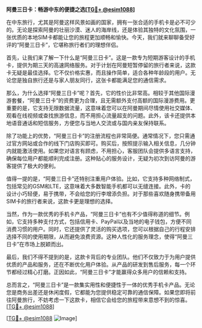 **阿曼三日卡：畅游中东的便捷之选[[TG💪+ @esim1088](https://t.me/s/esim1088)]**

在中东旅行，尤其是阿曼这样风景如画的国家，拥有一张合适的手机卡是必不可少的。无论是探索阿曼的壮丽沙漠、迷人的海岸线，还是体验其独特的文化氛围，一张优质的本地SIM卡都能让您的旅程更加顺畅和愉快。今天，我们就来聊聊备受好评的“阿曼三日卡”，它堪称旅行者们的理想伴侣。

首先，让我们来了解一下什么是“阿曼三日卡”。这是一款专为短期游客设计的手机卡，提供为期三天的高速网络服务。对于计划在阿曼短暂停留的旅行者来说，这款卡无疑是最佳选择。它不仅价格实惠，而且操作简单，适合各种年龄段的用户。无论您是独自旅行还是与家人朋友同行，这张卡都能满足您的通信需求。

那么，为什么选择“阿曼三日卡”呢？首先，它的性价比非常高。相较于其他国际漫游套餐，“阿曼三日卡”的资费更为合理，且无需额外支付高额的国际漫游费用。更重要的是，它支持无限数据流量，这意味着您可以在阿曼期间尽情使用社交媒体、观看在线视频或查找旅游信息，而不用担心流量超支的问题。此外，该卡还提供本地语音通话和短信服务，方便您与当地人交流或与国内亲友保持联系。

除了功能上的优势，“阿曼三日卡”的注册流程也非常简便。通常情况下，您只需通过官方网站或合作的线下门店购买即可。购买后，按照提示输入相关信息，几分钟内就能激活使用。如果您对语言有顾虑，不用担心，客服团队会提供多语言支持，确保每位用户都能顺利完成注册。这种贴心的服务设计，无疑为初次到访阿曼的游客提供了极大的便利。

值得一提的是，“阿曼三日卡”还特别注重用户体验。比如，它支持多种网络制式，包括常见的GSM和LTE，这意味着大多数智能手机都可以无缝连接。此外，卡的设计小巧轻便，易于携带，不会给您的行李增添负担。对于那些喜欢随身携带备用SIM卡的旅行者来说，这款卡更是理想的选择。

当然，作为一款优秀的手机卡产品，“阿曼三日卡”也有不少值得称道的细节。例如，它支持多种支付方式，包括信用卡、PayPal以及当地的电子钱包，方便不同消费习惯的用户。同时，它还提供了灵活的购买选项，您可以根据自己的行程安排选择不同的使用期限，从而避免浪费资源。这种人性化的服务理念，使得“阿曼三日卡”在市场上脱颖而出。

最后，我们不得不提到的是，这款卡背后的专业团队。他们不仅致力于为用户提供优质的产品和服务，还在不断优化用户体验。从产品的研发到售后服务，每一个环节都经过精心打磨。正因如此，“阿曼三日卡”才能赢得众多用户的信赖和支持。

总而言之，“阿曼三日卡”是一款集实用性和便捷性于一体的优秀手机卡产品。无论您是商务出差还是休闲度假，它都能为您提供稳定可靠的通信保障。如果您即将前往阿曼旅行，不妨考虑一下这款卡，相信它会给您的旅程带来意想不到的惊喜。[[TG💪+ @esim1088](https://t.me/s/esim1088)]

[[TG💪+ @esim1088](https://t.me/s/esim1088) ![Image](https://i.postimg.cc/4NQfJmqS/Snipaste-2025-05-13-00-14-12.png)]